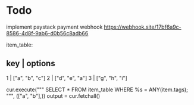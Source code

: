 # Todo

implement paystack payment webhook
https://webhook.site/17bf6a9c-8586-4d8f-9ab6-d0b56c8adb66



item_table:

key | options
---------------
1   | ["a", "b", "c"]
2   | ["d", "e", "a"]
3   | ["g", "h", "i"]



cur.execute("""
    SELECT *
    FROM item_table
    WHERE %s = ANY(item.tags);
""", (["a", "b"],))
output = cur.fetchall()


